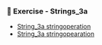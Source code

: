 ### 📝 Exercise - Strings_3a

- [String_3a stringoperation](https://github.com/DiyaRai04/Java-programs/blob/main/String_3a/stringoperation.png)
- [String_3a stringopearation](https://github.com/DiyaRai04/Java-programs/blob/main/String_3a/stringoperation1.png)
